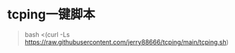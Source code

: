 # tcping一键脚本

> bash <(curl -Ls https://raw.githubusercontent.com/jerry88666/tcping/main/tcping.sh)
